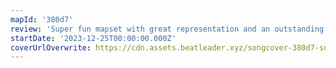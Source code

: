 ```yaml
---
mapId: '380d7'
review: 'Super fun mapset with great representation and an outstanding use of the Dragons 2.0 environment.'
startDate: '2023-12-25T00:00:00.000Z'
coverUrlOverwrite: https://cdn.assets.beatleader.xyz/songcover-380d7-sub.png
---
```

